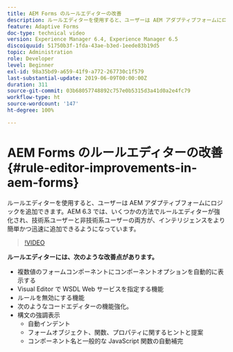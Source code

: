 ```yaml
---
title: AEM Forms のルールエディターの改善
description: ルールエディターを使用すると、ユーザーは AEM アダプティブフォームにロジックを追加できます。AEM 6.3 では、いくつかの方法でルールエディターが強化され、技術系ユーザーと非技術系ユーザーの両方が、インテリジェンスをより簡単かつ迅速に追加できるようになっています。
feature: Adaptive Forms
doc-type: technical video
version: Experience Manager 6.4, Experience Manager 6.5
discoiquuid: 51750b3f-1fda-43ae-b3ed-1eede83b19d5
topic: Administration
role: Developer
level: Beginner
exl-id: 98a35bd9-a659-41f9-a772-267730c1f579
last-substantial-update: 2019-06-09T00:00:00Z
duration: 311
source-git-commit: 03b68057748892c757e0b5315d3a41d0a2e4fc79
workflow-type: ht
source-wordcount: '147'
ht-degree: 100%

---
```


# AEM Forms のルールエディターの改善 {#rule-editor-improvements-in-aem-forms}

ルールエディターを使用すると、ユーザーは AEM アダプティブフォームにロジックを追加できます。AEM 6.3 では、いくつかの方法でルールエディターが強化され、技術系ユーザーと非技術系ユーザーの両方が、インテリジェンスをより簡単かつ迅速に追加できるようになっています。

>[!VIDEO](https://video.tv.adobe.com/v/39211?quality=12&learn=on&captions=jpn)

**ルールエディターには、次のような改善点があります。**

* 複数値のフォームコンポーネントにコンポーネントオプションを自動的に表示する
* Visual Editor で WSDL Web サービスを指定する機能
* ルールを無効にする機能
* 次のようなコードエディターの機能強化。
* 構文の強調表示
   * 自動インデント
   * フォームオブジェクト、関数、プロパティに関するヒントと提案
   * コンポーネント名と一般的な JavaScript 関数の自動補完
